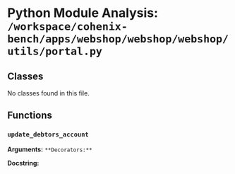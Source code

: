 # Python Module Analysis: `/workspace/cohenix-bench/apps/webshop/webshop/webshop/utils/portal.py`

## Classes

No classes found in this file.


## Functions

### `update_debtors_account`
**Arguments:** ``
**Decorators:** ``

**Docstring:**
```

```

